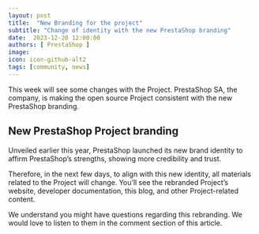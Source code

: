 ```yaml
---
layout: post
title:  "New Branding for the project"
subtitle: "Change of identity with the new PrestaShop branding"
date:  2023-12-20 12:00:00
authors: [ PrestaShop ]
image: 
icon: icon-github-alt2
tags: [community, news]
---
```


This week will see some changes with the Project. PrestaShop SA, the company, is making the open source Project consistent with the new PrestaShop branding. 

## New PrestaShop Project branding

Unveiled earlier this year, PrestaShop launched its new brand identity to affirm PrestaShop’s strengths, showing more credibility and trust.

Therefore, in the next few days, to align with this new identity, all materials related to the Project will change. You’ll see the rebranded Project’s website, developer documentation, this blog, and other Project-related content.

We understand you might have questions regarding this rebranding. We would love to listen to them in the comment section of this article.
